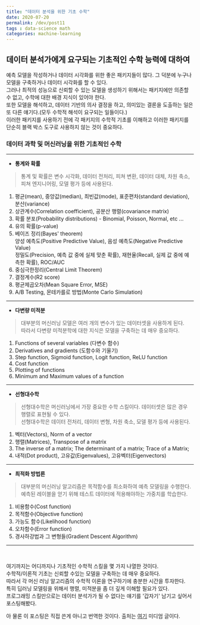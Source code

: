 ```yaml
---
title: "데이터 분석을 위한 기초 수학"
date: 2020-07-20
permalink: /dev/post11
tags : data-science math
categories: machine-learning
---
```



## 데이터 분석가에게 요구되는 기초적인 수학 능력에 대하여

예측 모델을 작성하거나 데이터 시각화를 위한 좋은 패키지들이 많다. 그 덕분에 누구나 모델을 구축하거나 데이터 시각화를 할 수 있다.    
그러나 최적의 성능으로 신뢰할 수 있는 모델을 생성하기 위해서는 패키지에만 의존할 수 없고, 수학에 대한 배경 지식이 있어야 한다.    
또한 모델을 해석하고, 데이터 기반의 의사 결정을 하고, 의미있는 결론을 도출하는 일은 또 다른 얘기다.(모두 수학적 해석이 요구되는 일들이다.)   
이러한 패키지를 사용하기 전에 각 패키지의 수학적 기초를 이해하고 이러한 패키지를 단순히 블랙 박스 도구로 사용하지 않는 것이 중요하다.    


### 데이터 과학 및 머신러닝을 위한 기초적인 수학

--- 
- **통계와 확률**

> 통계 및 확률은 변수 시각화, 데이터 전처리, 피쳐 변환, 데이터 대체, 차원 축소, 피쳐 엔지니어링, 모델 평가 등에 사용된다.

1. 평균(mean), 중앙값(median), 최빈값(mode), 표준편차(standard deviation), 분산(variance)
2. 상관계수(Correlation coefficient), 공분산 행렬(covariance matrix)
3. 확률 분포(Probability distributions) - Binomial, Poisson, Normal, etc ...
4. 유의 확률(p-value)
5. 베이즈 정리(Bayes' theorem) <br>
    양성 예측도(Positive Predictive Value), 음성 예측도(Negative Predictive Value) <br>
    정밀도(Precision, 예측 값 중에 실제 맞춘 확률), 재현율(Recall, 실제 값 중에 예측한 확률), ROC/AUC
6. 중심극한정리(Central Limit Theorem)
7. 결정계수(R2 score)
8. 평균제곱오차(Mean Square Error, MSE)
9. A/B Testing, 몬테카를로 방법(Monte Carlo Simulation) <br>

--- 

- **다변량 미적분**

> 대부분의 머신러닝 모델은 여러 개의 변수가 있는 데이터셋을 사용하게 된다.    
> 따라서 다변량 미적분학에 대한 지식은 모델을 구축하는 데 매우 중요하다.

1. Functions of several variables (다변수 함수)
2. Derivatives and gradients (도함수와 기울기)
3. Step function, Sigmoid function, Logit function, ReLU function
4. Cost function
5. Plotting of functions
6. Minimum and Maximum values of a function <br>
--- 

- **선형대수학**

> 선형대수학은 머신러닝에서 가장 중요한 수학 스킬이다. 데이터셋은 많은 경우 행렬로 표현될 수 있다.    
> 선형대수학은 데이터 전처리, 데이터 변형, 차원 축소, 모델 평가 등에 사용된다.

1. 벡터(Vectors), Norm of a vector
2. 행렬(Matrices), Transpose of a matrix
3. The inverse of a matrix; The determinant of a matrix; Trace of a Matrix;
4. 내적(Dot product), 고유값(Eigenvalues), 고유벡터(Eigenvectors) <br>

--- 

- **최적화 방법론**

> 대부분의 머신러닝 알고리즘은 목적함수를 최소화하여 예측 모델링을 수행한다.    
> 예측된 레이블을 얻기 위해 테스트 데이터에 적용해야하는 가중치를 학습한다.

1. 비용함수(Cost function)
2. 목적함수(Objective function)
2. 가능도 함수(Likelihood function) 
4. 오차함수(Error function)
5. 경사하강법과 그 변형들(Gradient Descent Algorithm) <br>

--- 

<br>
 
여기까지는 어디까지나 기초적인 수학적 스킬을 몇 가지 나열한 것이다.    
수학적/이론적 기초는 신뢰할 수있는 모델을 구축하는 데 매우 중요하다.    
따라서 각 머신 러닝 알고리즘의 수학적 이론을 연구하기에 충분한 시간을 투자한다.    
특히 딥러닝 모델링을 위해서 행렬, 미적분을 좀 더 깊게 이해할 필요가 있다.    
프로그래밍 스킬만으로는 데이터 분석가가 될 수 없다는 얘기를 '갑자기' 남기고 싶어서 포스팅해봤다.   

아 물론 이 포스팅은 직접 쓴게 아니고 번역한 것이다. 
출처는 [여기](https://medium.com/towards-artificial-intelligence/how-much-math-do-i-need-in-data-science-d05d83f8cb19) 미디엄 글이다.  

